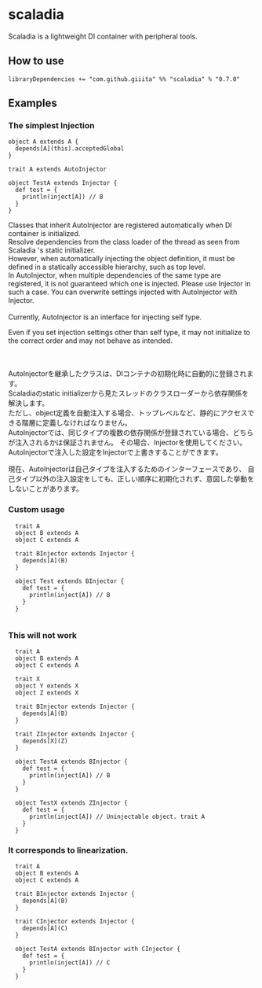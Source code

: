 # scaladia

Scaladia is a lightweight DI container with peripheral tools.

## How to use

```
libraryDependencies += "com.github.giiita" %% "scaladia" % "0.7.0"
````

## Examples

### The simplest Injection

```
object A extends A {
  depends[A](this).acceptedGlobal
}

trait A extends AutoInjector
```

```
object TestA extends Injector {
  def test = {
    println(inject[A]) // B
  }
}
```

Classes that inherit AutoInjector are registered automatically when DI container is initialized.<br/>
Resolve dependencies from the class loader of the thread as seen from Scaladia 's static initializer.<br/>
However, when automatically injecting the object definition, it must be defined in a statically accessible hierarchy, such as top level.<br/>
In AutoInjector, when multiple dependencies of the same type are registered, it is not guaranteed which one is injected.
Please use Injector in such a case.
You can overwrite settings injected with AutoInjector with Injector.<br/>
<br/>
Currently, AutoInjector is an interface for injecting self type.<br/>

Even if you set injection settings other than self type, it may not initialize to the correct order and may not behave as intended.<br/><br/><br/>



AutoInjectorを継承したクラスは、DIコンテナの初期化時に自動的に登録されます。<br/>
Scaladiaのstatic initializerから見たスレッドのクラスローダーから依存関係を解決します。<br/>
ただし、object定義を自動注入する場合、トップレベルなど、静的にアクセスできる階層に定義しなければなりません。<br/>
AutoInjectorでは、同じタイプの複数の依存関係が登録されている場合、どちらが注入されるかは保証されません。
その場合、Injectorを使用してください。
AutoInjectorで注入した設定をInjectorで上書きすることができます。

現在、AutoInjectorは自己タイプを注入するためのインターフェースであり、
自己タイプ以外の注入設定をしても、正しい順序に初期化されず、意図した挙動をしないことがあります。


### Custom usage

```
  trait A
  object B extends A
  object C extends A
  
  trait BInjector extends Injector {
    depends[A](B)
  }
  
  object Test extends BInjector {
    def test = {
      println(inject[A]) // B
    }
  }
  
```

### This will not work

```
  trait A
  object B extends A
  object C extends A
  
  trait X
  object Y extends X
  object Z extends X
  
  trait BInjector extends Injector {
    depends[A](B)
  }
  
  trait ZInjector extends Injector {
    depends[X](Z)
  }
  
  object TestA extends BInjector {
    def test = {
      println(inject[A]) // B
    }
  }
  
  object TestX extends ZInjector {
    def test = {
      println(inject[A]) // Uninjectable object. trait A
    }
  }
```

### It corresponds to linearization.

```
  trait A
  object B extends A
  object C extends A
  
  trait BInjector extends Injector {
    depends[A](B)
  }
  
  trait CInjector extends Injector {
    depends[A](C)
  }
  
  object TestA extends BInjector with CInjector {
    def test = {
      println(inject[A]) // C
    }
  }
```
